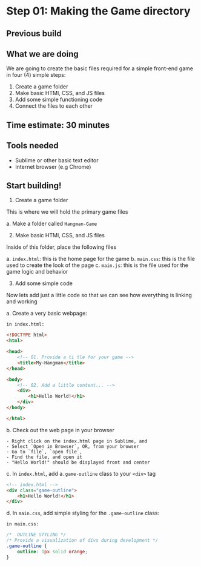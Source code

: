# Step 01: Making the Game directory

## Previous build

## What we are doing
We are going to create the basic files required for a simple front-end game in four (4) simple steps:

1. Create a game folder
2. Make basic HTMl, CSS, and JS files
3. Add some simple functioning code
4. Connect the files to each other

## Time estimate:  30 minutes

## Tools needed
- Sublime or other basic text editor
- Internet browser (e.g Chrome)

## Start building!

1. Create a game folder

This is where we will hold the primary game files

a. Make a folder called `Hangman-Game`

2. Make basic HTMl, CSS, and JS files
	
Inside of this folder, place the following files

a. `index.html`: this is the home page for the game
b.  `main.css`: this is the file used to create the look of the page
c. `main.js`: this is the file used for the game logic and behavior

3. Add some simple code

Now lets add just a little code so that we can see how everything is linking and working

a. Create a very basic webpage:

`in index.html:`

```html
<!DOCTYPE html>
<html>

<head>
	<!-- 01. Provide a ti tle for your game -->
	<title>My-Hangman</title>
</head>

<body>
	<!-- 02. Add a little content... -->
	<div>
		<h1>Hello World!</h1>
	</div>
</body>

</html>
```

b. Check out the web page in your browser

	- Right click on the index.html page in Sublime, and 
	- Select `Open in Browser`, OR, from your browser
	- Go to `file`, `open file`, 
	- Find the file, and open it
	- "Hello World!" should be displayed front and center

c. In `index.html`, add a`.game-outline` class to your `<div>` tag

```html
<!-- index.html -->
<div class="game-outline">
	<h1>Hello World!</h1>
</div>
```
d. In `main.css`, add simple styling for the `.game-outline` class:

`in main.css:`

```css
/*  OUTLINE STYLING */
/* Provide a visualization of divs during development */
.game-outline {
	outline: 1px solid orange;
}
```
